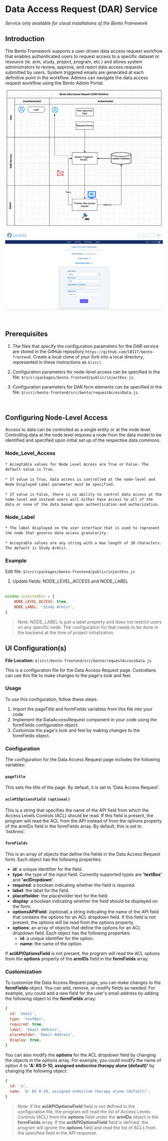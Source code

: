 # Data Access Request (DAR) Service

*Service only available for cloud installations of the Bento Framework*

## Introduction

The Bento Framework supports a user-driven data access request workflow that enables authenticated users to request access to a specific dataset or resource (ie. arm, study, project, program, etc.) and allows system administrators to review, approve, and reject data access requests submitted by users. System triggered emails are generated at each definitive point in the workflow. Admins can navigate the data access request workflow using the Bento Admin Portal.

  

![Data Access Request (DAR) Workflow](../assets/dar-workflow.png)

  

![Data Access Request (DAR) Example page](../assets/dar-example-page.png)

  

<p>&nbsp;</p>

  
  

## Prerequisites

1. The files that specify the configuration parameters for the DAR service are stored in the GitHub repository `https://github.com/CBIIT/bento-frontend`. Create a local clone of your fork into a local directory, represented in these instructions as `$(src)`.

  

2. Configuration parameters for node-level access can be specified in the file: `$(src)/packages/bento-frontend/public/injectEnv.js`.

  

3. Configuration parameters for DAR form elements can be specified in the file: `$(src)/bento-frontend/src/bento/requestAccessData.js`.

  

<p>&nbsp;</p>

  

## Configuring Node-Level Access

Access to data can be controlled as a single entity or at the node level. Controlling data at the node level requires a node from the data model to be identified and specified upon initial set up of the respective data commons.

### Node_Level_Access

	* Acceptable values for Node Level Access are True or False. The default value is True.

	* If value is True, data access is controlled at the node-level and Node Displayed Label parameter must be specified.

	* If value is False, there is no ability to control data access at the node-level and instead users will either have access to all of the data or none of the data based upon authentication and authorization.

  

### Node_Label

	* The label displayed on the user interface that is used to represent the node that governs data access granularity.

	* Acceptable values are any string with a max length of 30 characters. The default is Study Arm(s).

### Example

Edit file: `$(src)/packages/bento-frontend/public/injectEnv.js`

1. Update fields: NODE_LEVEL_ACCESS and NODE_LABEL

```javascript

window.injectedEnv = {
	NODE_LEVEL_ACCESS: true,
	NODE_LABEL: 'Study Arm(s)',
}
```
> Note: NODE_LABEL is just a label property and does not restrict users on any specific node. The configuration for that needs to be done in the backend at the time of project initialization. 


## UI Configuration(s)
**File Location:** `$(src)/bento-frontend/src/bento/requestAccessData.js`

This is a configuration file for the Data Access Request page. Custodians can use this file to make changes to the page's look and feel.

### Usage
To use this configuration, follow these steps:

1. Import the pageTitle and formFields variables from this file into your code.
2. Implement the DataAccessRequest component in your code using the formFields configuration object.
3. Customize the page's look and feel by making changes to the formFields object.

### Configuration
The configuration for the Data Access Request page includes the following variables:

#### `pageTitle`
This sets the title of the page. By default, it is set to 'Data Access Request'.

#### `aclAPIOptionsField (optional)`
This is a string that specifies the name of the API field from which the Access Levels Controls (ACL) should be read. If this field is present, the program will read the ACL from the API instead of from the options property of the armIDs field in the formFields array. By default, this is set to 'listArms'.

#### `formFields`
This is an array of objects that define the fields in the Data Access Request form. Each object has the following properties:

* **id**: a unique identifier for the field.
* **type**: the type of the input field. Currently supported types are **'textBox'** and **'aclDropdown'**.
* **required**: a boolean indicating whether the field is required.
* **label**: the label for the field.
* **placeHolder**: the placeholder text for the field.
* **display**: a boolean indicating whether the field should be displayed on the form.
* **optionsAPIField**: (optional) a string indicating the name of the API field that contains the options for an ACL dropdown field. If this field is not present, the options will be read from the options property.
* **options**: an array of objects that define the options for an ACL dropdown field. Each object has the following properties:
    * **id**: a unique identifier for the option.
    * **name**: the name of the option.

If **aclAPIOptionsField** is not present, the program will read the ACL options from the **options** property of the **armIDs** field in the **formFields** array.

### Customization
To customize the Data Access Request page, you can make changes to the **formFields** object. You can add, remove, or modify fields as needed. For example, you could add a new field for the user's email address by adding the following object to the **formFields** array:

```javascript
{
  id: 'email',
  type: 'textBox',
  required: true,
  label: 'Email Address',
  placeHolder: 'Email Address',
  display: true,
}
```

You can also modify the **options** for the ACL dropdown field by changing the objects in the options array. For example, you could modify the name of option A to **'A: RS 0-10, assigned endocrine therapy alone (default)'** by changing the following object:

```javascript
{
  id: 'a',
  name: 'A: RS 0-10, assigned endocrine therapy alone (default)',
}
```
> Note: If the **aclAPIOptionsField** field is not defined in the configuration file, the program will read the list of Access Levels Controls (ACL) from the **options** field under the **armIDs** object in the **formFields** array. If the **aclAPIOptionsField** field is defined, the program will ignore the **options** field and read the list of ACLs from the specified field in the API response.

